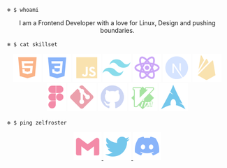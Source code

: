 <!-- ZELFROSTER's README -->
<!-- <img src="./assets/gif/zelfroster-github-banner.gif"> -->

<code>❄️ $ whoami</code>

<p align="center">
    I am a Frontend Developer with a love for Linux, Design and 
    pushing boundaries.
</p>

<code align="center">❄️ $ cat skillset</code>

<p align="center">
    <img src="./assets/svg/html5.svg" alt="html5">
    <img src="./assets/svg/css3.svg" alt="css3">
    <img src="./assets/svg/javascript.svg" alt="javascript">
    <!-- <img src="./assets/svg/typescript.svg" alt="typescript"> -->
    <img src="./assets/svg/tailwindcss.svg" alt="tailwindcss">
    <img src="./assets/svg/react.svg" alt="react">
    <img src="./assets/svg/nextjs.svg" alt="nextjs">
    <!-- <img src="./assets/svg/gatsby.svg" alt="gatsby"> -->
    <!-- <img src="./assets/svg/graphql.svg" alt="graphql"> -->
    <img src="./assets/svg/firebase.svg" alt="firebase">
    <img src="./assets/svg/figma.svg" alt="figma">
    <img src="./assets/svg/git.svg" alt="git">
    <img src="./assets/svg/github.svg" alt="github">
    <img src="./assets/svg/vim.svg" alt="vim">
    <img src="./assets/svg/archlinux.svg" alt="archlinux">
</p>

<code style="margin-bottom: 0px">❄️ $ ping zelfroster</code>
<p align="center">
    <a href="mailto:sumitkumarsoni123@gmail.com">
        <img src="./assets/svg/gmail.svg" alt="gmail">
    </a>
    <a href="https://twitter.com/zelfroster">
        <img src="./assets/svg/twitter.svg" alt="twitter">
    </a>
    <a href="https://discord.com/users/403350472636891156">
        <img src="./assets/svg/discord.svg" alt="discord">
    </a>
</p>

<!--
<p align="center">
    <img src="./rainbow-superthin.gif">
</p>
-->

<!-- If you like this then consider giving a star to this repo -->

<!--
![-----------------------------------------------------](https://raw.githubusercontent.com/andreasbm/readme/master/assets/lines/rainbow.png)
-->
